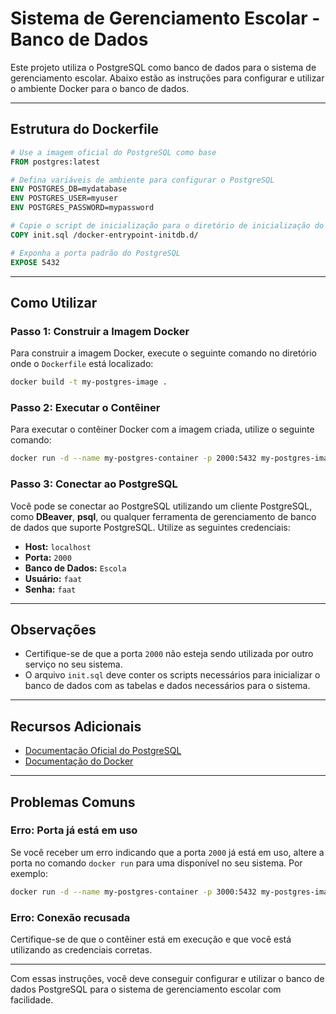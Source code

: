 # Sistema de Gerenciamento Escolar - Banco de Dados

Este projeto utiliza o PostgreSQL como banco de dados para o sistema de gerenciamento escolar. Abaixo estão as instruções para configurar e utilizar o ambiente Docker para o banco de dados.

---

## Estrutura do Dockerfile

```dockerfile
# Use a imagem oficial do PostgreSQL como base
FROM postgres:latest

# Defina variáveis de ambiente para configurar o PostgreSQL
ENV POSTGRES_DB=mydatabase
ENV POSTGRES_USER=myuser
ENV POSTGRES_PASSWORD=mypassword

# Copie o script de inicialização para o diretório de inicialização do PostgreSQL
COPY init.sql /docker-entrypoint-initdb.d/

# Exponha a porta padrão do PostgreSQL
EXPOSE 5432
```

---

## Como Utilizar

### Passo 1: Construir a Imagem Docker
Para construir a imagem Docker, execute o seguinte comando no diretório onde o `Dockerfile` está localizado:

```bash
docker build -t my-postgres-image .
```

### Passo 2: Executar o Contêiner
Para executar o contêiner Docker com a imagem criada, utilize o seguinte comando:

```bash
docker run -d --name my-postgres-container -p 2000:5432 my-postgres-image
```

### Passo 3: Conectar ao PostgreSQL
Você pode se conectar ao PostgreSQL utilizando um cliente PostgreSQL, como **DBeaver**, **psql**, ou qualquer ferramenta de gerenciamento de banco de dados que suporte PostgreSQL. Utilize as seguintes credenciais:

- **Host:** `localhost`
- **Porta:** `2000`
- **Banco de Dados:** `Escola`
- **Usuário:** `faat`
- **Senha:** `faat`

---

## Observações

- Certifique-se de que a porta `2000` não esteja sendo utilizada por outro serviço no seu sistema.
- O arquivo `init.sql` deve conter os scripts necessários para inicializar o banco de dados com as tabelas e dados necessários para o sistema.

---

## Recursos Adicionais

- [Documentação Oficial do PostgreSQL](https://www.postgresql.org/docs/)
- [Documentação do Docker](https://docs.docker.com/)

---

## Problemas Comuns

### Erro: Porta já está em uso
Se você receber um erro indicando que a porta `2000` já está em uso, altere a porta no comando `docker run` para uma disponível no seu sistema. Por exemplo:

```bash
docker run -d --name my-postgres-container -p 3000:5432 my-postgres-image
```

### Erro: Conexão recusada
Certifique-se de que o contêiner está em execução e que você está utilizando as credenciais corretas.

---

Com essas instruções, você deve conseguir configurar e utilizar o banco de dados PostgreSQL para o sistema de gerenciamento escolar com facilidade.


